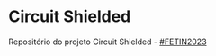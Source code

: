 # Circuit Shielded
Repositório do projeto Circuit Shielded - [#FETIN2023](https://inatel.br/fetin/)
